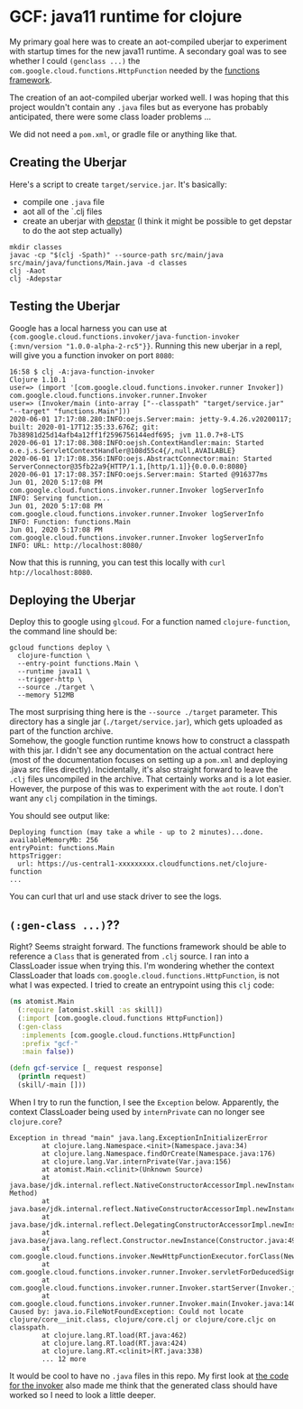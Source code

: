 # GCF: java11 runtime for clojure

My primary goal here was to create an aot-compiled uberjar to experiment with startup times for the new java11 runtime.
A secondary goal was to see whether I could `(genclass ...)` the `com.google.cloud.functions.HttpFunction` needed by
the [functions framework][functions-framework-api].

The creation of an aot-compiled uberjar worked well.  I was hoping that this project wouldn't contain any `.java` files
but as everyone has probably anticipated, there were some class loader problems ...

We did not need a `pom.xml`, or gradle file or anything like that.

## Creating the Uberjar

Here's a script to create `target/service.jar`.  It's basically:

* compile one `.java` file
* aot all of the `.clj files
* create an uberjar with [depstar][depstar] (I think it might be possible to get depstar to do the aot step actually)

```shell script
mkdir classes
javac -cp "$(clj -Spath)" --source-path src/main/java src/main/java/functions/Main.java -d classes
clj -Aaot
clj -Adepstar
```

## Testing the Uberjar

Google has a local harness you can use at `{com.google.cloud.functions.invoker/java-function-invoker {:mvn/version "1.0.0-alpha-2-rc5"}}`.
Running this new uberjar in a repl, will give you a function invoker on port `8080`:

```
16:58 $ clj -A:java-function-invoker
Clojure 1.10.1
user=> (import '[com.google.cloud.functions.invoker.runner Invoker])
com.google.cloud.functions.invoker.runner.Invoker
user=> (Invoker/main (into-array ["--classpath" "target/service.jar" "--target" "functions.Main"]))
2020-06-01 17:17:08.280:INFO:oejs.Server:main: jetty-9.4.26.v20200117; built: 2020-01-17T12:35:33.676Z; git: 7b38981d25d14afb4a12ff1f2596756144edf695; jvm 11.0.7+8-LTS
2020-06-01 17:17:08.308:INFO:oejsh.ContextHandler:main: Started o.e.j.s.ServletContextHandler@108d55c4{/,null,AVAILABLE}
2020-06-01 17:17:08.356:INFO:oejs.AbstractConnector:main: Started ServerConnector@35fb22a9{HTTP/1.1,[http/1.1]}{0.0.0.0:8080}
2020-06-01 17:17:08.357:INFO:oejs.Server:main: Started @916377ms
Jun 01, 2020 5:17:08 PM com.google.cloud.functions.invoker.runner.Invoker logServerInfo
INFO: Serving function...
Jun 01, 2020 5:17:08 PM com.google.cloud.functions.invoker.runner.Invoker logServerInfo
INFO: Function: functions.Main
Jun 01, 2020 5:17:08 PM com.google.cloud.functions.invoker.runner.Invoker logServerInfo
INFO: URL: http://localhost:8080/
```

Now that this is running, you can test this locally with `curl htp://localhost:8080`.

## Deploying the Uberjar

Deploy this to google using `glcoud`.  For a function named `clojure-function`, 
the command line should be:

```shell script
gcloud functions deploy \ 
  clojure-function \
  --entry-point functions.Main \
  --runtime java11 \
  --trigger-http \
  --source ./target \
  --memory 512MB
```

The most surprising thing here is the `--source ./target` parameter.  This directory has a single 
jar (`./target/service.jar`), which gets uploaded as part of the function archive.  
Somehow, the google function runtime knows 
how to construct a classpath with this jar.  I didn't see any documentation on the actual contract here (most of 
the documentation focuses on setting up a `pom.xml` and deploying .java src files directly).  Incidentally, it's also 
straight forward to leave the `.clj` files uncompiled in the archive.  That certainly works and is 
a lot easier.  However, the purpose of this was to experiment with the `aot` route.  I don't want any `clj` compilation
in the timings.

You should see output like:

```shell script
Deploying function (may take a while - up to 2 minutes)...done.
availableMemoryMb: 256
entryPoint: functions.Main
httpsTrigger:
  url: https://us-central1-xxxxxxxxx.cloudfunctions.net/clojure-function
...
```

You can curl that url and use stack driver to see the logs.

## `(:gen-class ...)`??

Right?  Seems straight forward.  The functions framework should be able to reference a `Class` 
that is generated from `.clj` source.  I ran 
into a ClassLoader issue when trying this.  I'm wondering whether the context ClassLoader 
that loads `com.google.cloud.functions.HttpFunction`, is not what I was expected.  I tried to
create an entrypoint using this `clj` code:

```clojure
(ns atomist.Main
  (:require [atomist.skill :as skill])
  (:import [com.google.cloud.functions HttpFunction])
  (:gen-class
   :implements [com.google.cloud.functions.HttpFunction]
   :prefix "gcf-"
   :main false))

(defn gcf-service [_ request response]
  (println request)
  (skill/-main []))
```

When I try to run the function, I see the `Exception` below.  Apparently, the context 
ClassLoader being used by `internPrivate` can no longer see `clojure.core`?

```
Exception in thread "main" java.lang.ExceptionInInitializerError
        at clojure.lang.Namespace.<init>(Namespace.java:34)
        at clojure.lang.Namespace.findOrCreate(Namespace.java:176)
        at clojure.lang.Var.internPrivate(Var.java:156)
        at atomist.Main.<clinit>(Unknown Source)
        at java.base/jdk.internal.reflect.NativeConstructorAccessorImpl.newInstance0(Native Method)
        at java.base/jdk.internal.reflect.NativeConstructorAccessorImpl.newInstance(NativeConstructorAccessorImpl.java:62)
        at java.base/jdk.internal.reflect.DelegatingConstructorAccessorImpl.newInstance(DelegatingConstructorAccessorImpl.java:45)
        at java.base/java.lang.reflect.Constructor.newInstance(Constructor.java:490)
        at com.google.cloud.functions.invoker.NewHttpFunctionExecutor.forClass(NewHttpFunctionExecutor.java:51)
        at com.google.cloud.functions.invoker.runner.Invoker.servletForDeducedSignatureType(Invoker.java:358)
        at com.google.cloud.functions.invoker.runner.Invoker.startServer(Invoker.java:290)
        at com.google.cloud.functions.invoker.runner.Invoker.main(Invoker.java:140)
Caused by: java.io.FileNotFoundException: Could not locate clojure/core__init.class, clojure/core.clj or clojure/core.cljc on classpath.
        at clojure.lang.RT.load(RT.java:462)
        at clojure.lang.RT.load(RT.java:424)
        at clojure.lang.RT.<clinit>(RT.java:338)
        ... 12 more

```

It would be cool to have no `.java` files in this repo.  My first look at [the code for the invoker][github-functions-framework-java] also
made me think that the generated class should have worked so I need to look a little deeper.

[pack.alpha]: https://github.com/juxt/pack.alpha
[first.java]: https://cloud.google.com/functions/docs/first-java
[depstar]: https://github.com/seancorfield/depstar
[functions-framework-api]: https://javadoc.io/doc/com.google.cloud.functions/functions-framework-api/latest/index.html
[api]: https://mvnrepository.com/artifact/com.google.cloud.functions/functions-framework-api/1.0.1
[java-11-for-cloud-functions]: https://developers.googleblog.com/2020/05/java-11-for-cloud-functions.html
[github-functions-framework-java]: https://github.com/GoogleCloudPlatform/functions-framework-java